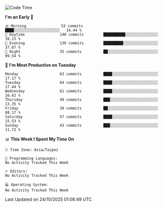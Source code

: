 <!--START_SECTION:waka-->
![Code Time](http://img.shields.io/badge/Code%20Time-2%2C312%20hrs%2018%20mins-blue)

**I'm an Early 🐤** 

```text
🌞 Morning                53 commits          ████░░░░░░░░░░░░░░░░░░░░░   14.44 % 
🌆 Daytime                140 commits         ██████████░░░░░░░░░░░░░░░   38.15 % 
🌃 Evening                139 commits         █████████░░░░░░░░░░░░░░░░   37.87 % 
🌙 Night                  35 commits          ██░░░░░░░░░░░░░░░░░░░░░░░   09.54 % 
```
📅 **I'm Most Productive on Tuesday** 

```text
Monday                   63 commits          ████░░░░░░░░░░░░░░░░░░░░░   17.17 % 
Tuesday                  64 commits          ████░░░░░░░░░░░░░░░░░░░░░   17.44 % 
Wednesday                61 commits          ████░░░░░░░░░░░░░░░░░░░░░   16.62 % 
Thursday                 49 commits          ███░░░░░░░░░░░░░░░░░░░░░░   13.35 % 
Friday                   30 commits          ██░░░░░░░░░░░░░░░░░░░░░░░   08.17 % 
Saturday                 57 commits          ████░░░░░░░░░░░░░░░░░░░░░   15.53 % 
Sunday                   43 commits          ███░░░░░░░░░░░░░░░░░░░░░░   11.72 % 
```


📊 **This Week I Spent My Time On** 

```text
🕑︎ Time Zone: Asia/Taipei

💬 Programming Languages: 
No Activity Tracked This Week

🔥 Editors: 
No Activity Tracked This Week

💻 Operating System: 
No Activity Tracked This Week
```


 Last Updated on 24/10/2025 01:08:49 UTC
<!--END_SECTION:waka-->
